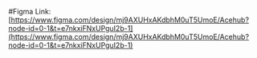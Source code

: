 #Figma Link: [https://www.figma.com/design/mj9AXUHxAKdbhM0uT5UmoE/Acehub?node-id=0-1&t=e7nkxiFNxUPguI2b-1](https://www.figma.com/design/mj9AXUHxAKdbhM0uT5UmoE/Acehub?node-id=0-1&t=e7nkxiFNxUPguI2b-1)
